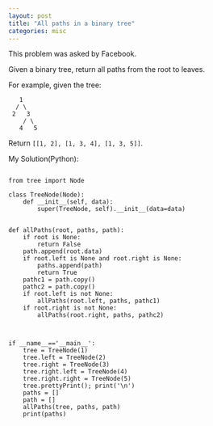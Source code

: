 ```yaml
---
layout: post
title: "All paths in a binary tree"
categories: misc
---
```


This problem was asked by Facebook.

Given a binary tree, return all paths from the root to leaves.

For example, given the tree:
```
   1
  / \
 2   3
    / \
   4   5
```
Return `[[1, 2], [1, 3, 4], [1, 3, 5]]`.


My Solution(Python):
```

from tree import Node

class TreeNode(Node):
    def __init__(self, data):
        super(TreeNode, self).__init__(data=data)


def allPaths(root, paths, path):
    if root is None:
        return False
    path.append(root.data)
    if root.left is None and root.right is None:
        paths.append(path)
        return True
    pathc1 = path.copy()
    pathc2 = path.copy()
    if root.left is not None:
        allPaths(root.left, paths, pathc1)
    if root.right is not None:
        allPaths(root.right, paths, pathc2)



if __name__=='__main__':
    tree = TreeNode(1)
    tree.left = TreeNode(2)
    tree.right = TreeNode(3)
    tree.right.left = TreeNode(4)
    tree.right.right = TreeNode(5)
    tree.prettyPrint(); print('\n')
    paths = []
    path = []
    allPaths(tree, paths, path)
    print(paths)
```

